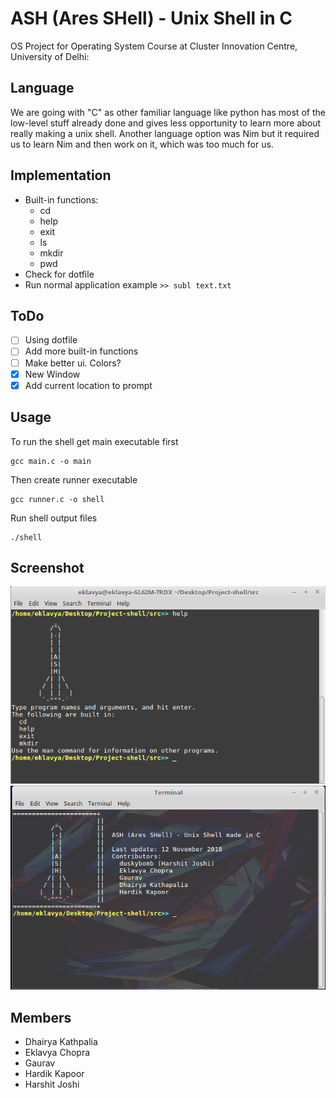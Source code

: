 # ASH (Ares SHell) - Unix Shell in C

OS Project for Operating System Course at Cluster Innovation Centre, University of Delhi:

## Language

 We are going with "C" as other familiar language like python has most of the low-level stuff already done and gives less opportunity to learn more about really making a unix shell. Another language option was Nim but it required us to learn Nim and then work on it, which was too much for us.

## Implementation

- Built-in functions:
  - cd
  - help
  - exit
  - ls
  - mkdir
  - pwd
- Check for dotfile
- Run normal application example `>> subl text.txt`

## ToDo

- [ ] Using dotfile
- [ ] Add more built-in functions
- [ ] Make better ui. Colors?
- [x] New Window
- [x] Add current location to prompt

## Usage

To run the shell get main executable first  

```
gcc main.c -o main
```

Then create runner  executable
```
gcc runner.c -o shell
```

Run shell output files

```
./shell
```


## Screenshot

![ash (Ares SHell)](https://github.com/Eklavya42/Project-shell/blob/master/images/Screenshot%20from%202018-11-10%2019-15-33.png?raw=true "ash help")
![ash (Ares SHell)](https://github.com/Eklavya42/Project-shell/blob/master/images/screenshot1.png?raw=true "ash new window")


## Members

- Dhairya Kathpalia
- Eklavya Chopra
- Gaurav
- Hardik Kapoor
- Harshit Joshi
